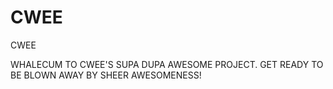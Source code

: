 # CWEE
CWEE

WHALECUM TO CWEE'S SUPA DUPA AWESOME PROJECT. GET READY TO BE BLOWN AWAY BY SHEER AWESOMENESS!
